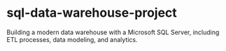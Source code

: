 # sql-data-warehouse-project
Building a modern data warehouse with a Microsoft SQL Server, including ETL processes, data modeling, and analytics.
